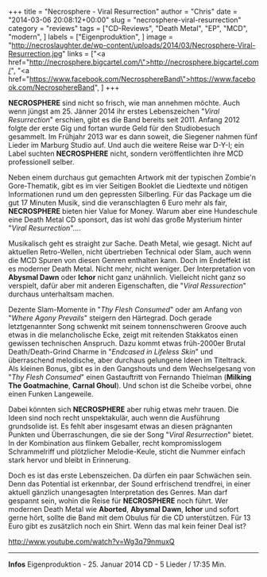 +++
title = "Necrosphere - Viral Resurrection"
author = "Chris"
date = "2014-03-06 20:08:12+00:00"
slug = "necrosphere-viral-resurrection"
category = "reviews"
tags = ["CD-Reviews", "Death Metal", "EP", "MCD", "modern", ]
labels = ["Eigenproduktion", ]
image = "http://necroslaughter.de/wp-content/uploads/2014/03/Necrosphere-Viral-Resurrection.jpg"
links = ["<a href=\"http://necrosphere.bigcartel.com/\">http://necrosphere.bigcartel.com/</a>", "<a href=\"https://www.facebook.com/NecrosphereBand\">https://www.facebook.com/NecrosphereBand</a>", ]
+++

**NECROSPHERE** sind nicht so frisch, wie man annehmen möchte. Auch wenn jüngst am 25. Jänner 2014 ihr erstes Lebenszeichen "_Viral Resurrection_" erschien, gibt es die Band bereits seit 2011. Anfang 2012 folgte der erste Gig und fortan wurde Geld für den Studiobesuch gesammelt. Im Frühjahr 2013 war es dann soweit, die Siegener nahmen fünf Lieder im Marburg Studio auf. Und auch die weitere Reise war D-Y-I; ein Label suchten **NECROSPHERE** nicht, sondern veröffentlichten ihre MCD professionell selber.

Neben einem durchaus gut gemachten Artwork mit der typischen Zombie'n Gore-Thematik, gibt es im vier Seitigen Booklet die Liedtexte und nötigen Informationen rund um den gepressten Silberling. Für das Package um die gut 17 Minuten Musik, sind die veranschlagten 6 Euro mehr als fair, **NECROSPHERE** bieten hier Value for Money. Warum aber eine Hundeschule eine Death Metal CD sponsort, das ist wohl das große Mysterium hinter "_Viral Resurrection_"....

Musikalisch geht es straight zur Sache. Death Metal, wie gesagt. Nicht auf aktuellen Retro-Wellen, nicht übertrieben Technical oder Slam, auch wenn die MCD Spuren von diesen Genren enthalten kann. Doch im Endeffekt ist es moderner Death Metal. Nicht mehr, nicht weniger. Der Interpretation von **Abysmal Dawn** oder **Ichor** nicht ganz unähnlich. Vielleicht nicht ganz so verspielt, dafür aber mit anderen Eigenschaften, die "_Viral Ressurection_" durchaus unterhaltsam machen.

Dezente Slam-Momente in "_Thy Flesh Consumed_" oder am Anfang von "_Where Agony Prevails_" steigern den Härtegrad. Doch gerade letztgenannter Song schwenkt mit seinem tonnenschweren Groove auch etwas in die melancholische Ecke, zeigt mit reitenden Stakkatos einen gewissen technischen Anspruch. Dazu kommt etwas früh-2000er Brutal Death/Death-Grind Charme in "_Endcased in Lifeless Skin_" und überraschend melodische, aber durchaus gelungene Ideen im Titeltrack. Als kleinen Bonus, gibt es in den Gangshouts und dem Wechselgesang von "_Thy Flesh Consumed_" einen Gastauftritt von Fernando Thielman (**Milking The Goatmachine**, **Carnal Ghoul**). Und schon ist die Scheibe vorbei, ohne einen Funken Langeweile.

Dabei könnten sich **NECROSPHERE** aber ruhig etwas mehr trauen. Die Ideen sind noch recht unspektakulär, auch wenn die Ausführung grundsolide ist. Es fehlt aber insgesamt etwas an diesen prägnanten Punkten und Überraschungen, die sie der Song "_Viral Resurrection_" bietet. In der Kombination aus flinkem Geballer, recht kompromisslogem Schrammelriff und plötzlicher Melodie-Keule, sticht die Nummer einfach stark hervor und bleibt in Erinnerung.

Doch es ist das erste Lebenszeichen. Da dürfen ein paar Schwächen sein. Denn das Potential ist erkennbar, der Sound erfrischend trendfrei, in einer aktuell gänzlich unangesagten Interpretation des Genres. Man darf gespannt sein, wohin die Reise für **NECROSPHERE** noch führt. Wer modernen Death Metal wie **Aborted**, **Abysmal Dawn**, **Ichor** und sofort gerne hört, sollte die Band mit dem Obulus für die CD unterstützen. Für 13 Euro gibt es zusätzlich noch ein Shirt. Wenn das mal kein feiner Deal ist?

http://www.youtube.com/watch?v=Wg3q79nmuxQ



---
**Infos**
Eigenproduktion - 25. Januar 2014
CD - 5 Lieder / 17:35 Min.
